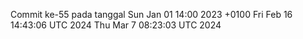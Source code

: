 Commit ke-55 pada tanggal Sun Jan 01 14:00 2023 +0100
Fri Feb 16 14:43:06 UTC 2024
Thu Mar  7 08:23:03 UTC 2024
